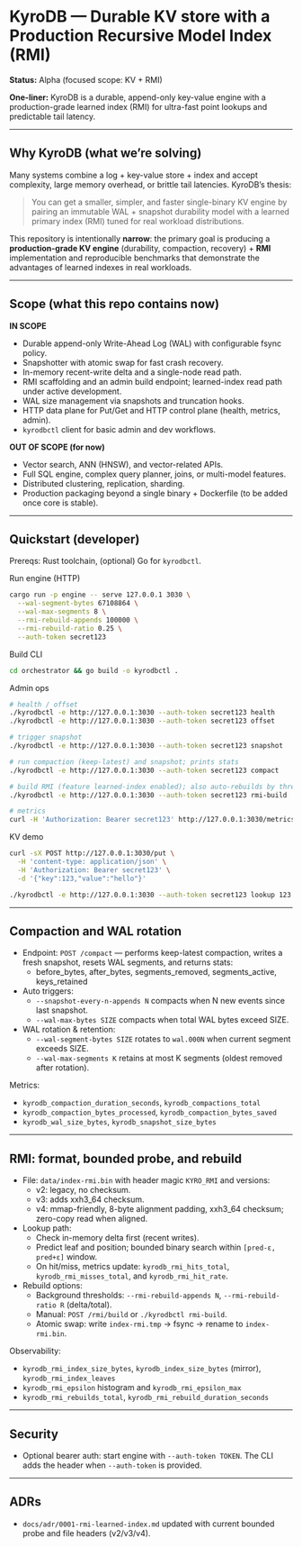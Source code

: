 # KyroDB — Durable KV store with a Production Recursive Model Index (RMI)

**Status:** Alpha (focused scope: KV + RMI)

**One-liner:** KyroDB is a durable, append-only key-value engine with a production-grade learned index (RMI) for ultra-fast point lookups and predictable tail latency.

---

## Why KyroDB (what we’re solving)

Many systems combine a log + key-value store + index and accept complexity, large memory overhead, or brittle tail latencies. KyroDB’s thesis:

> You can get a smaller, simpler, and faster single-binary KV engine by pairing an immutable WAL + snapshot durability model with a learned primary index (RMI) tuned for real workload distributions.

This repository is intentionally **narrow**: the primary goal is producing a **production-grade KV engine** (durability, compaction, recovery) + **RMI** implementation and reproducible benchmarks that demonstrate the advantages of learned indexes in real workloads.

---

## Scope (what this repo contains now)

**IN SCOPE**

- Durable append-only Write-Ahead Log (WAL) with configurable fsync policy.
- Snapshotter with atomic swap for fast crash recovery.
- In-memory recent-write delta and a single-node read path.
- RMI scaffolding and an admin build endpoint; learned-index read path under active development.
- WAL size management via snapshots and truncation hooks.
- HTTP data plane for Put/Get and HTTP control plane (health, metrics, admin).
- `kyrodbctl` client for basic admin and dev workflows.

**OUT OF SCOPE (for now)**

- Vector search, ANN (HNSW), and vector-related APIs.
- Full SQL engine, complex query planner, joins, or multi-model features.
- Distributed clustering, replication, sharding.
- Production packaging beyond a single binary + Dockerfile (to be added once core is stable).

---

## Quickstart (developer)

Prereqs: Rust toolchain, (optional) Go for `kyrodbctl`.

Run engine (HTTP)

```bash
cargo run -p engine -- serve 127.0.0.1 3030 \
  --wal-segment-bytes 67108864 \
  --wal-max-segments 8 \
  --rmi-rebuild-appends 100000 \
  --rmi-rebuild-ratio 0.25 \
  --auth-token secret123
```

Build CLI

```bash
cd orchestrator && go build -o kyrodbctl .
```

Admin ops

```bash
# health / offset
./kyrodbctl -e http://127.0.0.1:3030 --auth-token secret123 health
./kyrodbctl -e http://127.0.0.1:3030 --auth-token secret123 offset

# trigger snapshot
./kyrodbctl -e http://127.0.0.1:3030 --auth-token secret123 snapshot

# run compaction (keep-latest) and snapshot; prints stats
./kyrodbctl -e http://127.0.0.1:3030 --auth-token secret123 compact

# build RMI (feature learned-index enabled); also auto-rebuilds by thresholds
./kyrodbctl -e http://127.0.0.1:3030 --auth-token secret123 rmi-build

# metrics
curl -H 'Authorization: Bearer secret123' http://127.0.0.1:3030/metrics | grep kyrodb_
```

KV demo

```bash
curl -sX POST http://127.0.0.1:3030/put \
  -H 'content-type: application/json' \
  -H 'Authorization: Bearer secret123' \
  -d '{"key":123,"value":"hello"}'

./kyrodbctl -e http://127.0.0.1:3030 --auth-token secret123 lookup 123
```

---

## Compaction and WAL rotation

- Endpoint: `POST /compact` — performs keep-latest compaction, writes a fresh snapshot, resets WAL segments, and returns stats:
  - before_bytes, after_bytes, segments_removed, segments_active, keys_retained
- Auto triggers:
  - `--snapshot-every-n-appends N` compacts when N new events since last snapshot.
  - `--wal-max-bytes SIZE` compacts when total WAL bytes exceed SIZE.
- WAL rotation & retention:
  - `--wal-segment-bytes SIZE` rotates to `wal.000N` when current segment exceeds SIZE.
  - `--wal-max-segments K` retains at most K segments (oldest removed after rotation).

Metrics:
- `kyrodb_compaction_duration_seconds`, `kyrodb_compactions_total`
- `kyrodb_compaction_bytes_processed`, `kyrodb_compaction_bytes_saved`
- `kyrodb_wal_size_bytes`, `kyrodb_snapshot_size_bytes`

---

## RMI: format, bounded probe, and rebuild

- File: `data/index-rmi.bin` with header magic `KYRO_RMI` and versions:
  - v2: legacy, no checksum.
  - v3: adds xxh3_64 checksum.
  - v4: mmap-friendly, 8-byte alignment padding, xxh3_64 checksum; zero-copy read when aligned.
- Lookup path:
  - Check in-memory delta first (recent writes).
  - Predict leaf and position; bounded binary search within `[pred-ε, pred+ε]` window.
  - On hit/miss, metrics update: `kyrodb_rmi_hits_total`, `kyrodb_rmi_misses_total`, and `kyrodb_rmi_hit_rate`.
- Rebuild options:
  - Background thresholds: `--rmi-rebuild-appends N`, `--rmi-rebuild-ratio R` (delta/total).
  - Manual: `POST /rmi/build` or `./kyrodbctl rmi-build`.
  - Atomic swap: write `index-rmi.tmp` → fsync → rename to `index-rmi.bin`.

Observability:
- `kyrodb_rmi_index_size_bytes`, `kyrodb_index_size_bytes` (mirror), `kyrodb_rmi_index_leaves`
- `kyrodb_rmi_epsilon` histogram and `kyrodb_rmi_epsilon_max`
- `kyrodb_rmi_rebuilds_total`, `kyrodb_rmi_rebuild_duration_seconds`

---

## Security

- Optional bearer auth: start engine with `--auth-token TOKEN`. The CLI adds the header when `--auth-token` is provided.

---

## ADRs

- `docs/adr/0001-rmi-learned-index.md` updated with current bounded probe and file headers (v2/v3/v4).
